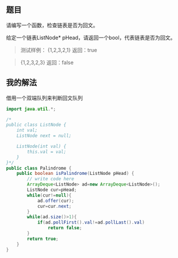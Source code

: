 ## 题目 ##

请编写一个函数，检查链表是否为回文。

给定一个链表ListNode* pHead，请返回一个bool，代表链表是否为回文。

>测试样例：
>{1,2,3,2,1}
返回：true


>{1,2,3,2,3}
返回：false

## 我的解法 ##

借用一个双端队列来判断回文队列

```java
import java.util.*;

/*
public class ListNode {
    int val;
    ListNode next = null;

    ListNode(int val) {
        this.val = val;
    }
}*/
public class Palindrome {
    public boolean isPalindrome(ListNode pHead) {
        // write code here
        ArrayDeque<ListNode> ad=new ArrayDeque<ListNode>();
        ListNode cur=pHead;
        while(cur!=null){
            ad.offer(cur);
            cur=cur.next;
        }
        while(ad.size()>1){
            if(ad.pollFirst().val!=ad.pollLast().val)
                return false;
        }
        return true;
    }
}
```
